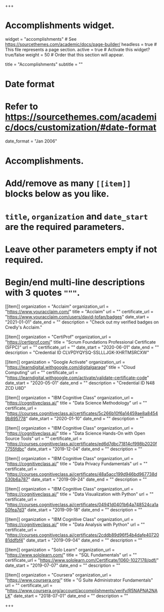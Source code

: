 +++
# Accomplishments widget.
widget = "accomplishments"  # See https://sourcethemes.com/academic/docs/page-builder/
headless = true  # This file represents a page section.
active = true  # Activate this widget? true/false
weight = 50  # Order that this section will appear.

title = "Accomplish&shy;ments"
subtitle = ""

# Date format
#   Refer to https://sourcethemes.com/academic/docs/customization/#date-format
date_format = "Jan 2006"

# Accomplishments.
#   Add/remove as many `[[item]]` blocks below as you like.
#   `title`, `organization` and `date_start` are the required parameters.
#   Leave other parameters empty if not required.
#   Begin/end multi-line descriptions with 3 quotes `"""`.

[[item]]
  organization = "Acclaim"
  organization_url = "https://www.youracclaim.com/"
  title = "Acclaim"
  url = ""
  certificate_url = "https://www.youracclaim.com/users/david-tofan/badges"
  date_start = "2021-01-01"
  date_end = ""
  description = "Check out my verified badges on Credly's Acclaim."

[[item]]
  organization = "CertiProf"
  organization_url = "https://certiprof.com/"
  title = "Scrum Foundations Professional Certificate (SFPC)"
  url = ""
  certificate_url = ""
  date_start = "2020-06-01"
  date_end = ""
  description = "Credential ID CLVPDYQYSQ-SSLLLJGK-XHRTMSRCXW"

[[item]]
  organization = "Google Actívate"
  organization_url = "https://learndigital.withgoogle.com/digitalgarage"
  title = "Cloud Computing"
  url = ""
  certificate_url = "https://learndigital.withgoogle.com/activate/validate-certificate-code"
  date_start = "2020-05-01"
  date_end = ""
  description = "Credential ID N48 ZCD U8D"
  
[[item]]
  organization = "IBM Cognitive Class"
  organization_url = "https://cognitiveclass.ai/"
  title = "Data Science Methodology"
  url = ""
  certificate_url = "https://courses.cognitiveclass.ai/certificates/5c266b10f6a14459ae8a84549b895778"
  date_start = "2020-01-10"
  date_end = ""
  description = ""

[[item]]
  organization = "IBM Cognitive Class"
  organization_url = "https://cognitiveclass.ai/"
  title = "Data Science Hands-On with Open Source Tools"
  url = ""
  certificate_url = "https://courses.cognitiveclass.ai/certificates/ed6d7dbc71814cf998b2020f7755fdbc"
  date_start = "2019-12-04"
  date_end = ""
  description = ""

[[item]]
  organization = "IBM Cognitive Class"
  organization_url = "https://cognitiveclass.ai/"
  title = "Data Privacy Fundamentals"
  url = ""
  certificate_url = "https://courses.cognitiveclass.ai/certificates/48a5acc199d946bd967738d530b6a787"
  date_start = "2019-09-24"
  date_end = ""
  description = ""

[[item]]
  organization = "IBM Cognitive Class"
  organization_url = "https://cognitiveclass.ai/"
  title = "Data Visualization with Python"
  url = ""
  certificate_url = "https://courses.cognitiveclass.ai/certificates/04941d0401b64a748524ca1a50fea7d3"
  date_start = "2019-09-18"
  date_end = ""
  description = ""

[[item]]
  organization = "IBM Cognitive Class"
  organization_url = "https://cognitiveclass.ai/"
  title = "Data Analysis with Python"
  url = ""
  certificate_url = "https://courses.cognitiveclass.ai/certificates/2cddb89d96f54b4dafe4072081ddfbf4"
  date_start = "2019-09-04"
  date_end = ""
  description = ""

[[item]]
  organization = "Solo Learn"
  organization_url = "https://www.sololearn.com/"
  title = "SQL Fundamentals"
  url = ""
  certificate_url = "https://www.sololearn.com/Certificate/1060-1027178/pdf/"
  date_start = "2019-07-07"
  date_end = ""
  description = ""

[[item]]
  organization = "Coursera"
  organization_url = "https://www.coursera.org/"
  title = "G Suite Administrator Fundamentals"
  url = ""
  certificate_url = "https://www.coursera.org/account/accomplishments/verify/R5NAPNA2NALK"
  date_start = "2018-07-01"
  date_end = ""
  description = ""

+++
